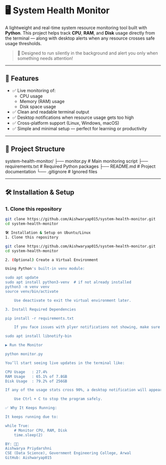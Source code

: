# 🖥️ System Health Monitor

A lightweight and real-time system resource monitoring tool built with **Python**. This project helps track **CPU**, **RAM**, and **Disk** usage directly from the terminal — along with desktop alerts when any resource crosses safe usage thresholds.

> 🔔 Designed to run silently in the background and alert you only when something needs attention!

---

## 🚀 Features

- ✅ Live monitoring of:
  - CPU usage
  - Memory (RAM) usage
  - Disk space usage
- ✅ Clean and readable terminal output
- ✅ Desktop notifications when resource usage gets too high
- ✅ Cross-platform support (Linux, Windows, macOS)
- ✅ Simple and minimal setup — perfect for learning or productivity

---

## 📂 Project Structure

system-health-monitor/
├── monitor.py # Main monitoring script
├── requirements.txt # Required Python packages
├── README.md # Project documentation
└── .gitignore # Ignored files


---

## 🛠️ Installation & Setup

### 1. Clone this repository

```bash
git clone https://github.com/Aishwaryap015/system-health-monitor.git
cd system-health-monitor

🛠️ Installation & Setup on Ubuntu/Linux
1. Clone this repository

git clone https://github.com/Aishwaryap015/system-health-monitor.git
cd system-health-monitor

2. (Optional) Create a Virtual Environment

Using Python's built-in venv module:

sudo apt update
sudo apt install python3-venv  # if not already installed
python3 -m venv venv
source venv/bin/activate

    Use deactivate to exit the virtual environment later.

3. Install Required Dependencies

pip install -r requirements.txt

    If you face issues with plyer notifications not showing, make sure libnotify-bin is installed:

sudo apt install libnotify-bin

▶️ Run the Monitor

python monitor.py

You’ll start seeing live updates in the terminal like:

CPU Usage   : 27.4%
RAM Usage   : 65.1% of 7.8GB
Disk Usage  : 79.2% of 256GB

If any of the usage stats cross 90%, a desktop notification will appear.

    Use Ctrl + C to stop the program safely.

✅ Why It Keeps Running:

It keeps running due to:

while True:
    # Monitor CPU, RAM, Disk
    time.sleep(2)

BY: 👩‍💻 
Aishwarya Priydarshni
CSE (Data Science), Government Engineering College, Arwal
GitHub: Aishwaryap015
